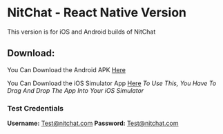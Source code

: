 # NitChat - React Native Version

This version is for iOS and Android builds of NitChat

## Download:

You Can Download the Android APK [Here](https://icedrive.net/0/14YWHNLjbS)

You Can Download the iOS Simulator App [Here](https://icedrive.net/0/2a3BCOawdS) *To Use This, You Have To Drag And Drop The App Into Your iOS Simulator*


### Test Credentials

**Username:** Test@nitchat.com
**Password:** Test@nitchat.com